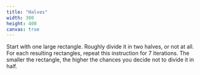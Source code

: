 ```yaml
---
title: "Halves"
width: 300
height: 400
canvas: true
---
```



Start with one large rectangle. Roughly divide it in two halves, or not at all. For each resulting rectangles, repeat this instruction for 7 iterations. The smaller the rectangle, the higher the chances you decide not to divide it in half. 
